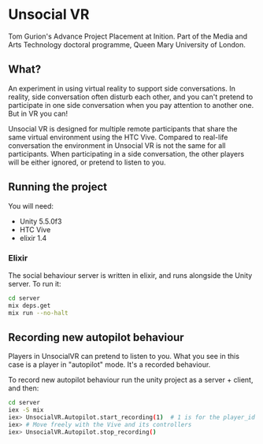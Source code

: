 Unsocial VR
===========

Tom Gurion's Advance Project Placement at Inition.
Part of the Media and Arts Technology doctoral programme, Queen Mary University of London.

## What?

An experiment in using virtual reality to support side conversations.
In reality, side conversation often disturb each other, and you can't pretend to participate in one side conversation when you pay attention to another one.
But in VR you can!

Unsocial VR is designed for multiple remote participants that share the same virtual environment using the HTC Vive.
Compared to real-life conversation the environment in Unsocial VR is not the same for all participants.
When participating in a side conversation, the other players will be either ignored, or pretend to listen to you.

## Running the project

You will need:

- Unity 5.5.0f3
- HTC Vive
- elixir 1.4

### Elixir

The social behaviour server is written in elixir, and runs alongside the Unity server.
To run it:

```bash
cd server
mix deps.get
mix run --no-halt
```

## Recording new autopilot behaviour

Players in UnsocialVR can pretend to listen to you. What you see in this case is a player in "autopilot" mode. It's a recorded behaviour.

To record new autopilot behaviour run the unity project as a server + client, and then:

```bash
cd server
iex -S mix
iex> UnsocialVR.Autopilot.start_recording(1)  # 1 is for the player_id you want to record
iex> # Move freely with the Vive and its controllers
iex> UnsocialVR.Autopilot.stop_recording()
```
